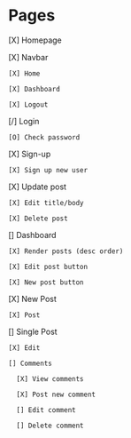 # Pages

  [X] Homepage

  [X] Navbar

    [X] Home

    [X] Dashboard

    [X] Logout

  [/] Login

    [O] Check password

  [X] Sign-up

    [X] Sign up new user

  [X] Update post

    [X] Edit title/body

    [X] Delete post

  [] Dashboard

    [X] Render posts (desc order)

    [X] Edit post button

    [X] New post button

  [X] New Post

    [X] Post

  [] Single Post

    [X] Edit

    [] Comments

      [X] View comments

      [X] Post new comment

      [] Edit comment

      [] Delete comment